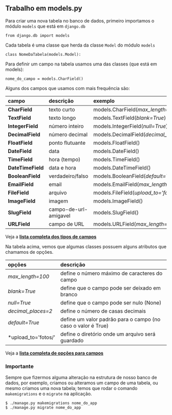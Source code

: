 ## Trabalho em models.py

Para criar uma nova tabela no banco de dados, primeiro importamos o módulo `models` que está em `django.db`  

    from django.db import models  

Cada tabela é uma classe que herda da classe `Model` do módulo `models`  

    class NomeDaTabela(models.Model):  

Para definir um campo na tabela usamos uma das classes (que está em models):

    nome_do_campo = models.CharField()

Alguns dos campos que usamos com mais frequência são:

| campo             | descrição             | exemplo                                 |
|:------------------|:----------------------|:----------------------------------------|       
| **CharField**     | texto curto           | models.CharField(*max_length=100*)      |
| **TextField**     | texto longo           | models.TextField(*blank=True*)          |
| **IntegerField**  | número inteiro        | models.IntegerField(*null=True*)        |
| **DecimalField**  | número decimal        | models.DecimalField(*decimal_places=2*) |
| **FloatField**    | ponto flutuante       | models.FloatField()                     |
| **DateField**     | data                  | models.DateField()                      |
| **TimeField**     | hora (tempo)          | models.TimeField()                      |
| **DateTimeField** | data e hora           | models.DateTimeField()                  |
| **BooleanField**  | verdadeiro/falso      | models.BooleanField(*default=True*)     |
| **EmailField**    | email                 | models.EmailField(*max_length=100*)     |
| **FileField**     | arquivo               | models.FileField(*upload_to='fotos/'*)  |
| **ImageField**    | imagem                | models.ImageField()                     |
| **SlugField**     | campo-de-url-amigavel | models.SlugField()                      |
| **URLField**      | campo de URL          | models.URLField(*max_length=200*)       |

Veja a **[lista completa dos tipos de campos](https://docs.djangoproject.com/en/3.0/ref/models/fields/#model-field-types)**  

Na tabela acima, vemos que algumas classes possuem alguns atributos que chamamos de opções.  

| opções              | descrição                                                    |
|:--------------------|:-------------------------------------------------------------|
| *max_length=100*    | define o número máximo de caracteres do campo                |
| *blank=True*        | define que o campo pode ser deixado em branco                |
| *null=True*         | define que o campo pode ser nulo (None)                      |
| *decimal_places=2*  | define o número de casas decimais                            |
| *default=True*      | define um valor padrão para o campo (no caso o valor é True) |
| *upload_to='fotos/' | define o diretório onde um arquivo será guardado             |

Veja a **[lista completa de opções para campos](https://docs.djangoproject.com/pt-br/3.0/ref/models/fields/#field-options)**  



### Importante

Sempre que fizermos alguma alteração na estrutura de nosso banco de dados, por exemplo, criamos ou alteramos um campo de uma tabela, ou mesmo criamos uma nova tabela; temos que rodar o comando `makemigrations` e o `migrate` na aplicação.  

    $ ./manage.py makemigrations nome_do_app
    $ ./manage.py migrate nome_do_app
